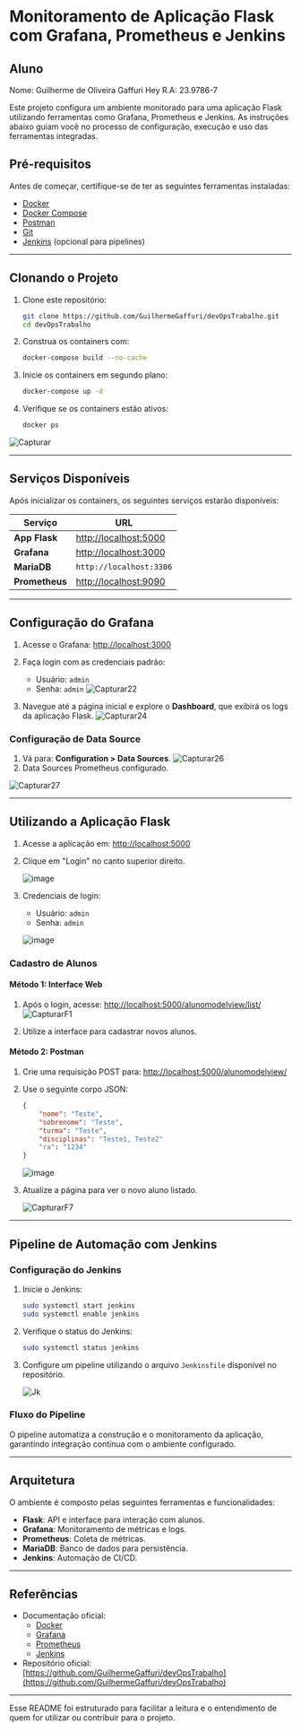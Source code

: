 
# **Monitoramento de Aplicação Flask com Grafana, Prometheus e Jenkins**
## **Aluno**
Nome: Guilherme de Oliveira Gaffuri Hey
R.A: 23.9786-7


Este projeto configura um ambiente monitorado para uma aplicação Flask utilizando ferramentas como Grafana, Prometheus e Jenkins. As instruções abaixo guiam você no processo de configuração, execução e uso das ferramentas integradas.

## **Pré-requisitos**
Antes de começar, certifique-se de ter as seguintes ferramentas instaladas:

- [Docker](https://www.docker.com/)
- [Docker Compose](https://docs.docker.com/compose/)
- [Postman](https://www.postman.com/)
- [Git](https://git-scm.com/)
- [Jenkins](https://www.jenkins.io/) (opcional para pipelines)

---

## **Clonando o Projeto**
1. Clone este repositório:
   ```bash
   git clone https://github.com/GuilhermeGaffuri/devOpsTrabalho.git
   cd devOpsTrabalho
   ```

2. Construa os containers com:
   ```bash
   docker-compose build --no-cache
   ```

3. Inicie os containers em segundo plano:
   ```bash
   docker-compose up -d
   ```

4. Verifique se os containers estão ativos:
   ```bash
   docker ps
   ```
![Capturar](https://github.com/user-attachments/assets/7def12da-a995-498f-817d-75ad63db5d13)

---

## **Serviços Disponíveis**
Após inicializar os containers, os seguintes serviços estarão disponíveis:

| Serviço      | URL                           |
|--------------|-------------------------------|
| **App Flask** | [http://localhost:5000](http://localhost:5000) |
| **Grafana**   | [http://localhost:3000](http://localhost:3000) |
| **MariaDB**   | `http://localhost:3306`       |
| **Prometheus**| [http://localhost:9090](http://localhost:9090) |

---

## **Configuração do Grafana**
1. Acesse o Grafana: [http://localhost:3000](http://localhost:3000)
2. Faça login com as credenciais padrão:
   - Usuário: `admin`
   - Senha: `admin`
    ![Capturar22](https://github.com/user-attachments/assets/5eaa1e7b-4eed-4892-874c-6fd2c2989ff7)



3. Navegue até a página inicial e explore o **Dashboard**, que exibirá os logs da aplicação Flask.
   ![Capturar24](https://github.com/user-attachments/assets/ae31c05b-3b56-4081-938b-4d245def0d7f)




### Configuração de Data Source
1. Vá para: **Configuration > Data Sources**.
   ![Capturar26](https://github.com/user-attachments/assets/2ddf08fc-b869-4d09-87f5-6d291a77045c)
3. Data Sources Prometheus configurado.

  ![Capturar27](https://github.com/user-attachments/assets/96a7f3aa-390b-4a70-a7ea-3072ace2a303)


---

## **Utilizando a Aplicação Flask**
1. Acesse a aplicação em: [http://localhost:5000](http://localhost:5000)
2. Clique em "Login" no canto superior direito.

   ![image](https://github.com/user-attachments/assets/dfd386fe-b5b7-452c-846f-5deb41fb1399)

3. Credenciais de login:
   - Usuário: `admin`
   - Senha: `admin`

    ![image](https://github.com/user-attachments/assets/6fa44ecc-c28b-4559-957f-649ba4747bdb)




### Cadastro de Alunos
#### Método 1: Interface Web
1. Após o login, acesse: [http://localhost:5000/alunomodelview/list/](http://localhost:5000/alunomodelview/list/)
   ![CapturarF1](https://github.com/user-attachments/assets/3b42bb48-0d74-4dcd-8c45-2114fe906a55)

3. Utilize a interface para cadastrar novos alunos.

#### Método 2: Postman
1. Crie uma requisição POST para: [http://localhost:5000/alunomodelview/](http://localhost:5000/alunomodelview/)
2. Use o seguinte corpo JSON:
   ```json
   {
       "nome": "Teste",
       "sobrenome": "Teste",
       "turma": "Teste",
       "disciplinas": "Teste1, Teste2"
       "ra": "1234"
   }
   ```
   ![image](https://github.com/user-attachments/assets/2f170280-ac0b-4736-9c9d-9c990cded10a)


3. Atualize a página para ver o novo aluno listado.

   ![CapturarF7](https://github.com/user-attachments/assets/ad2ee6a7-cc2e-4ef3-bbd4-4a6c9d74935a)


---

## **Pipeline de Automação com Jenkins**
### Configuração do Jenkins
1. Inicie o Jenkins:
   ```bash
   sudo systemctl start jenkins
   sudo systemctl enable jenkins
   ```

2. Verifique o status do Jenkins:
   ```bash
   sudo systemctl status jenkins
   ```

3. Configure um pipeline utilizando o arquivo `Jenkinsfile` disponível no repositório.

   ![Jk](https://github.com/user-attachments/assets/2cd31f7d-b082-4981-a7ea-505c42704982)


### Fluxo do Pipeline
O pipeline automatiza a construção e o monitoramento da aplicação, garantindo integração contínua com o ambiente configurado.

---

## **Arquitetura**
O ambiente é composto pelas seguintes ferramentas e funcionalidades:
- **Flask**: API e interface para interação com alunos.
- **Grafana**: Monitoramento de métricas e logs.
- **Prometheus**: Coleta de métricas.
- **MariaDB**: Banco de dados para persistência.
- **Jenkins**: Automação de CI/CD.

---

## **Referências**
- Documentação oficial:
  - [Docker](https://docs.docker.com/)
  - [Grafana](https://grafana.com/docs/)
  - [Prometheus](https://prometheus.io/docs/)
  - [Jenkins](https://www.jenkins.io/doc/)
- Repositório oficial: [https://github.com/GuilhermeGaffuri/devOpsTrabalho](https://github.com/GuilhermeGaffuri/devOpsTrabalho)

---

Esse README foi estruturado para facilitar a leitura e o entendimento de quem for utilizar ou contribuir para o projeto.
